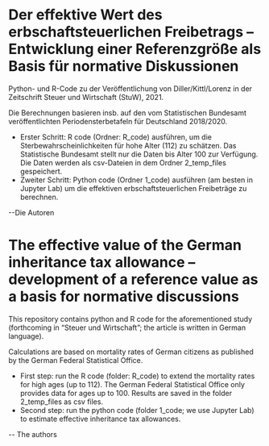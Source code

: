 # Der effektive Wert des erbschaftsteuerlichen Freibetrags – Entwicklung einer Referenzgröße als Basis für normative Diskussionen 

Python- und R-Code zu der Veröffentlichung von Diller/Kittl/Lorenz in der Zeitschrift Steuer und Wirtschaft (StuW), 2021.

Die Berechnungen basieren insb. auf den vom Statistischen Bundesamt veröffentlichten Periodensterbetafeln für Deutschland 2018/2020. 


<ul>
	<li>Erster Schritt: R code (Ordner: R_code) ausführen, um die Sterbewahrscheinlichkeiten für hohe Alter (112) zu schätzen. Das Statistische Bundesamt stellt nur die Daten bis Alter 100 zur Verfügung. Die Daten werden als csv-Dateien in dem Ordner 2_temp_files gespeichert.</li>
	<li>Zweiter Schritt: Python code (Ordner 1_code) ausführen (am besten in Jupyter Lab) um die effektiven erbschaftsteuerlichen Freibeträge zu berechnen.</li>
</ul>


--Die Autoren


# The effective value of the German inheritance tax allowance – development of a reference value as a basis for normative discussions

This repository contains python and R code for the aforementioned study (forthcoming in “Steuer und Wirtschaft”; the article is written in German language). 

Calculations are based on mortality rates of German citizens as published by the German Federal Statistical Office. 


<ul>
	<li>First step: run the R code (folder: R_code) to extend the mortality rates for high ages (up to 112). The German Federal Statistical Office only provides data for ages up to 100. Results are saved in the folder 2_temp_files as csv files.</li>
	<li>Second step: run the python code (folder 1_code; we use Jupyter Lab) to estimate effective inheritance tax allowances.</li>
</ul>

-- The authors